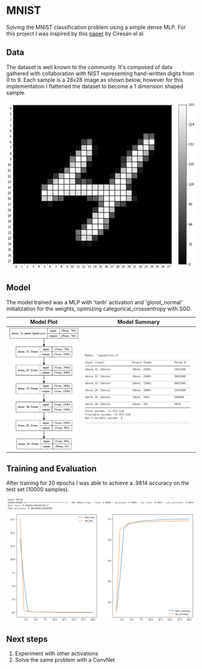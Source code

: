 # MNIST

Solving the MNIST classification problem using a simple dense MLP. For this project I was inspired by this [paper](https://arxiv.org/pdf/1003.0358.pdf) by Ciresan el al.

## Data

The dataset is well known to the community. It's composed of data gathered with collaboration with NIST representing hand-written digits from 0 to 9. Each sample is a 28x28 image as shown below, however for this implementation I flattened the dataset to become a 1 dimension shaped sample.

![data](images/data.png)

## Model

The model trained was a MLP with 'tanh' activation and 'glorot_normal' initialization for the weights, optmizing categorical_crossentropy with SGD. 

Model Plot             |  Model Summary
:-------------------------:|:-------------------------:
![model](images/model.png)  |  ![summary](images/summary.png)

## Training and Evaluation

After training for 20 epochs I was able to achieve a .9814 accuracy on the test set (10000 samples).

![last](images/last_epoch.png)
![curve](images/curves.png)
 
## Next steps

1. Experiment with other activations
2. Solve the same problem with a ConvNet